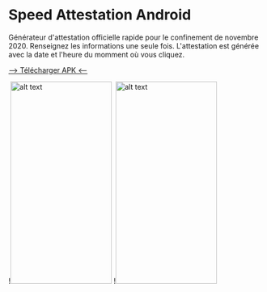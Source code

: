 # Speed Attestation Android
Générateur d'attestation officielle rapide pour le confinement de novembre 2020.
Renseignez les informations une seule fois. L'attestation est générée avec la date et l'heure du momment où vous cliquez.

<a href="https://github.com/ludovicB31/Speed_Attestation_Android/raw/master/speed_attestation.apk">--> Télécharger APK <--</a>

!<img src="https://i.ibb.co/JCjVqDd/Screenshot-20201102-175810.png" alt="alt text" width="200" height="400">
!<img src="https://i.ibb.co/VmLzLk8/Screenshot-20201102-175832.png" alt="alt text" width="200" height="400">

